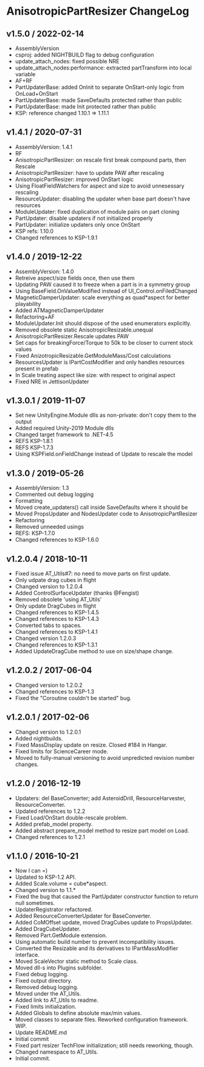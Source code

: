 # AnisotropicPartResizer ChangeLog

## v1.5.0 / 2022-02-14

* AssemblyVersion
* csproj: added NIGHTBUILD flag to debug configuration
* update_attach_nodes: fixed possible NRE
* update_attach_nodes:performance: extracted partTransform into local variable
* AF+RF
* PartUpdaterBase: added OnInit to separate OnStart-only logic from OnLoad+OnStart
* PartUpdaterBase: made SaveDefaults protected rather than public
* PartUpdaterBase: made Init protected rather than public
* KSP: reference changed 1.10.1 => 1.11.1

## v1.4.1 / 2020-07-31

* AssemblyVersion: 1.4.1
* RF
* AnisotropicPartResizer: on rescale first break compound parts, then Rescale
* AnisotropicPartResizer: have to update PAW after rescaling
* AnisotropicPartResizer: improved OnStart logic
* Using FloatFieldWatchers for aspect and size to avoid unnesessary rescaling
* ResourceUpdater: disabling the updater when base part doesn't have resources
* ModuleUpdater: fixed duplication of module pairs on part cloning
* PartUpdater: disable updaters if not initialized properly
* PartUpdater: initialize updaters only once OnStart
* KSP refs: 1.10.0
* Changed references to KSP-1.9.1

## v1.4.0 / 2019-12-22

* AssemblyVersion: 1.4.0
* Retreive aspect/size fields once, then use them
* Updating PAW caused it to freeze when a part is in a symmetry group
* Using BaseField.OnValueModified instead of UI_Control.onFiledChanged
* MagneticDamperUpdater: scale everything as quad*aspect for better playability
* Added ATMagneticDamperUpdater
* Refactoring+AF
* ModuleUpdater.Init should dispose of the used enumerators explicitly.
* Removed obsolete static AnisotropicResizable.unequal
* AnisotropicPartResizer.Rescale updates PAW
* Set caps for breakingForce/Torque to 50k to be closer to current stock values
* Fixed AnizotropicResizable.GetModuleMass/Cost calculations
* ResourcesUpdater is IPartCostModifier and only handles resources present in prefab
* In Scale treating aspect like size: with respect to original aspect
* Fixed NRE in JettisonUpdater

## v1.3.0.1 / 2019-11-07

* Set new UnityEngine.Module dlls as non-private: don't copy them to the output
* Added required Unity-2019 Module dlls
* Changed target framework to .NET-4.5
* REFS KSP-1.8.1
* REFS KSP-1.7.3
* Using KSPField.onFieldChange instead of Update to rescale the model

## v1.3.0 / 2019-05-26

* AssemblyVersion: 1.3
* Commented out debug logging
* Formatting
* Moved create_updaters() call inside SaveDefaults where it should be
* Moved PropsUpdater and NodesUpdater code to AnisotropicPartResizer
* Refactoring
* Removed unneeded usings
* REFS: KSP-1.7.0
* Changed references to KSP-1.6.0

## v1.2.0.4 / 2018-10-11

* Fixed issue AT_Utils#7: no need to move parts on first update.
* Only udpate drag cubes in flight
* Changed version to 1.2.0.4
* Added ControlSurfaceUpdater (thanks @Fengist)
* Removed obsolete 'using AT_Utils'
* Only update DragCubes in flight
* Changed references to KSP-1.4.5
* Changed references to KSP-1.4.3
* Converted tabs to spaces.
* Changed references to KSP-1.4.1
* Changed version 1.2.0.3
* Changed references to KSP-1.3.1
* Added UpdateDragCube method to use on size/shape change.

## v1.2.0.2 / 2017-06-04

* Changed version to 1.2.0.2
* Changed references to KSP-1.3
* Fixed the "Coroutine couldn't be started" bug.

## v1.2.0.1 / 2017-02-06

* Changed version to 1.2.0.1
* Added nightbuilds.
* Fixed MassDisplay update on resize. Closed #184 in Hangar.
* Fixed limits for ScienceCareer mode.
* Moved to fully-manual versioning to avoid unpredicted revision number changes.

## v1.2.0 / 2016-12-19

* Updaters: del BaseConverter; add AsteroidDrill, ResourceHarvester, ResourceConverter.
* Updated references to 1.2.2
* Fixed Load/OnStart double-rescale problem.
* Added prefab_model property.
* Added abstract prepare_model method to resize part model on Load.
* Changed references to 1.2.1

## v1.1.0 / 2016-10-21

* Now I can =)
* Updated to KSP-1.2 API.
* Added Scale.volume = cube*aspect.
* Changed version to 1.1.*
* Fixed the bug that caused the PartUpdater constructor function to return null sometimes.
* UpdaterRegistrator refactored.
* Added ResourceConverterUpdater for BaseConverter.
* Added CoMOffset update, moved DragCubes update to PropsUpdater.
* Added DragCubeUpdater.
* Removed Part.GetModule<T> extension.
* Using automatic build number to prevent incompatibility issues.
* Converted the Resizable and its derivatives to IPartMassModifier interface.
* Moved ScaleVector static method to Scale class.
* Moved dll-s into Plugins subfolder.
* Fixed debug logging.
* Fixed output directory.
* Removed debug logging.
* Moved under the AT_Utils.
* Added link to AT_Utils to readme.
* Fixed limits initialization.
* Added Globals to define absolute max/min values.
* Moved classes to separate files. Reworked configuration framework. WIP.
* Update README.md
* Initial commit
* Fixed part resizer TechFlow initialization; still needs reworking, though.
* Changed namespace to AT_Utils.
* Initial commit.
